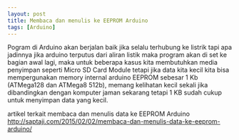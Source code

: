 ```yaml
---
layout: post
title: Membaca dan menulis ke EEPROM Arduino
tags: [Arduino]
---
```


Pogram di Arduino akan berjalan baik jika selalu terhubung ke listrik tapi apa jadinnya jika arduino terputus dari aliran listik maka program akan di set ke bagian awal lagi, maka untuk beberapa kasus kita membutuhkan media penyimpan seperti Micro SD Card Module tetapi jika data kita kecil kita bisa mempergunakan memory internal arduino EEPROM sebesar 1 Kb (ATMega128 dan ATMega8 512b), memang kelihatan kecil sekali jika dibandingkan dengan komputer jaman sekarang tetapi 1 KB sudah cukup untuk menyimpan data yang kecil.

<script src="https://gist.github.com/wanwanvm/06237b1df600a4e536606d4c140e56a1.js"></script>

artikel terkait membaca dan menulis data ke EEPROM Arduino <a href="http://saptaji.com/2015/02/02/membaca-dan-menulis-data-ke-eeprom-arduino/">http://saptaji.com/2015/02/02/membaca-dan-menulis-data-ke-eeprom-arduino/</a>
